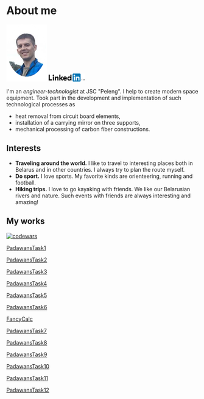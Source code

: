 # About me
![photo](photo.png)
[![linkedin](Logo-2C-21px-TM.png)](https://www.linkedin.com/in/ivangordeichik/en?trk=public_profile_locale_name)

I'm an _engineer-technologist_ at JSC "Peleng". I help to create modern space equipment.
Took part in the development and implementation of such technological processes as
  - heat removal from circuit board elements,
  - installation of a carrying mirror on three supports,
  - mechanical processing of carbon fiber constructions.


## Interests

- **Traveling around the world.** I like to travel to interesting places both in Belarus and in other countries. I always try to plan the route myself.
- **Do sport.** I love sports. My favorite kinds are orienteering, running and football.
- **Hiking trips.** I love to go kayaking with friends. We like our Belarusian rivers and nature. Such events with friends are always interesting and amazing!


## My works

[![codewars](https://www.codewars.com/users/BSJean/badges/small)](https://www.codewars.com/users/BSJean)

[PadawansTask1](https://github.com/BSJean/PadawansTask1)

[PadawansTask2](https://github.com/BSJean/PadawansTask2)

[PadawansTask3](https://github.com/BSJean/PadawansTask3)

[PadawansTask4](https://github.com/BSJean/PadawansTask4)

[PadawansTask5](https://github.com/BSJean/PadawansTask5)

[PadawansTask6](https://github.com/BSJean/PadawansTask6)

[FancyCalc](https://github.com/BSJean/FancyCalc)

[PadawansTask7](https://github.com/BSJean/PadawansTask7)

[PadawansTask8](https://github.com/BSJean/PadawansTask8)

[PadawansTask9](https://github.com/BSJean/PadawansTask9)

[PadawansTask10](https://github.com/BSJean/PadawansTask10)

[PadawansTask11](https://github.com/BSJean/PadawansTask11)

[PadawansTask12](https://github.com/BSJean/PadawansTask12)

